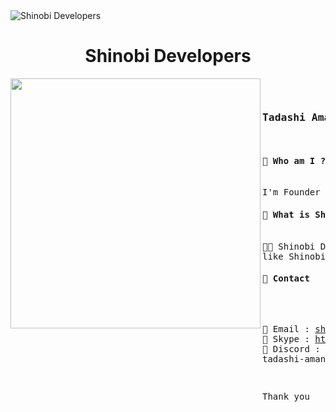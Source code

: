 <img src="https://user-images.githubusercontent.com/92864027/161680109-6e9d5ac2-b80d-47fb-ab62-85aa678cb8d8.jpg" alt="Shinobi Developers"/>
<h1 align="center">Shinobi Developers</h1>
<pre>
<img src="https://user-images.githubusercontent.com/92864027/178744838-ced6daad-b42d-4092-93b1-dc53b5d4ff15.png" width="400" align="left">
<pre>
<h3>Tadashi Amano ( Founder )</h3>
<h4>🔸 Who am I ?</h4>
I'm Founder and Developer of Shinobi Developer Group.
<h4>🔸 What is Shinobi Developer Group ?</h4>
🐱‍👤 Shinobi Developer Group a reliable and strong development group 
like Shinobi in the cyber development world.
<h4>🔸 Contact</h4>

🔸 Email : shinobitensei416@gmail.com
🔸 Skype : https://join.skype.com/invite/BPaiOd9dJ5YZ
🔸 Discord : Shinobi#6939
🔸 Twitter : @TadashiAmano
🔸 Linkedin : tadashi-amano

Thank you
</pre>
</pre>
